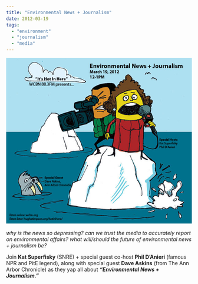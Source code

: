 ```yaml
---
title: "Environmental News + Journalism"
date: 2012-03-19
tags: 
  - "environment"
  - "journalism"
  - "media"
---
```


![](images/IHIH_March19_EnvironmentalJournalism1.jpg)

_why is the news so depressing?_ _can we trust the media to accurately report on environmental affairs?_ _what will/​should the future of environmental news + journalism be?_

Join **Kat Superfisky** (SNRE) + special guest co-​​host **Phil D’Anieri** (famous NPR and PitE legend), along with special guest **Dave Askins** (from The Ann Arbor Chronicle) as they yap all about **_“Environmental News + Journalism.”_**
